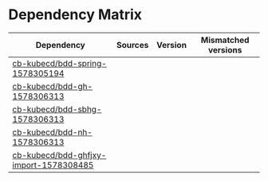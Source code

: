 # Dependency Matrix

Dependency | Sources | Version | Mismatched versions
---------- | ------- | ------- | -------------------
[cb-kubecd/bdd-spring-1578305194](https://github.com/cb-kubecd/bdd-spring-1578305194.git) |  | []() | 
[cb-kubecd/bdd-gh-1578306313](https://github.com/cb-kubecd/bdd-gh-1578306313.git) |  | []() | 
[cb-kubecd/bdd-sbhg-1578306313](https://github.com/cb-kubecd/bdd-sbhg-1578306313.git) |  | []() | 
[cb-kubecd/bdd-nh-1578306313](https://github.com/cb-kubecd/bdd-nh-1578306313.git) |  | []() | 
[cb-kubecd/bdd-ghfjxy-import-1578308485](https://github.com/cb-kubecd/bdd-ghfjxy-import-1578308485.git) |  | []() | 
